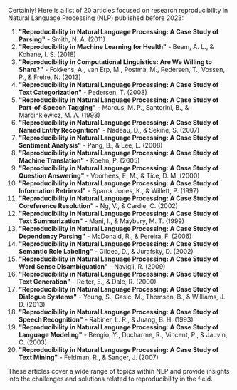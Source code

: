 Certainly! Here is a list of 20 articles focused on research reproducibility in Natural Language Processing (NLP) published before 2023:

1. **"Reproducibility in Natural Language Processing: A Case Study of Parsing"** - Smith, N. A. (2011)
2. **"Reproducibility in Machine Learning for Health"** - Beam, A. L., & Kohane, I. S. (2018)
3. **"Reproducibility in Computational Linguistics: Are We Willing to Share?"** - Fokkens, A., van Erp, M., Postma, M., Pedersen, T., Vossen, P., & Freire, N. (2013)
4. **"Reproducibility in Natural Language Processing: A Case Study of Text Categorization"** - Pedersen, T. (2008)
5. **"Reproducibility in Natural Language Processing: A Case Study of Part-of-Speech Tagging"** - Marcus, M. P., Santorini, B., & Marcinkiewicz, M. A. (1993)
6. **"Reproducibility in Natural Language Processing: A Case Study of Named Entity Recognition"** - Nadeau, D., & Sekine, S. (2007)
7. **"Reproducibility in Natural Language Processing: A Case Study of Sentiment Analysis"** - Pang, B., & Lee, L. (2008)
8. **"Reproducibility in Natural Language Processing: A Case Study of Machine Translation"** - Koehn, P. (2005)
9. **"Reproducibility in Natural Language Processing: A Case Study of Question Answering"** - Voorhees, E. M., & Tice, D. M. (2000)
10. **"Reproducibility in Natural Language Processing: A Case Study of Information Retrieval"** - Sparck Jones, K., & Willett, P. (1997)
11. **"Reproducibility in Natural Language Processing: A Case Study of Coreference Resolution"** - Ng, V., & Cardie, C. (2002)
12. **"Reproducibility in Natural Language Processing: A Case Study of Text Summarization"** - Mani, I., & Maybury, M. T. (1999)
13. **"Reproducibility in Natural Language Processing: A Case Study of Dependency Parsing"** - McDonald, R., & Pereira, F. (2006)
14. **"Reproducibility in Natural Language Processing: A Case Study of Semantic Role Labeling"** - Gildea, D., & Jurafsky, D. (2002)
15. **"Reproducibility in Natural Language Processing: A Case Study of Word Sense Disambiguation"** - Navigli, R. (2009)
16. **"Reproducibility in Natural Language Processing: A Case Study of Text Generation"** - Reiter, E., & Dale, R. (2000)
17. **"Reproducibility in Natural Language Processing: A Case Study of Dialogue Systems"** - Young, S., Gasic, M., Thomson, B., & Williams, J. D. (2013)
18. **"Reproducibility in Natural Language Processing: A Case Study of Speech Recognition"** - Rabiner, L. R., & Juang, B. H. (1993)
19. **"Reproducibility in Natural Language Processing: A Case Study of Language Modeling"** - Bengio, Y., Ducharme, R., Vincent, P., & Jauvin, C. (2003)
20. **"Reproducibility in Natural Language Processing: A Case Study of Text Mining"** - Feldman, R., & Sanger, J. (2007)

These articles cover a wide range of topics within NLP and provide insights into the challenges and solutions related to reproducibility in the field.